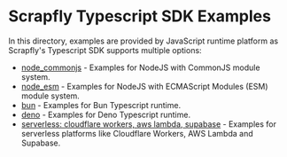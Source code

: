 # Scrapfly Typescript SDK Examples

In this directory, examples are provided by JavaScript runtime platform as Scrapfly's Typescript SDK supports multiple options:

- [node_commonjs](./node_commonjs) - Examples for NodeJS with CommonJS module system.
- [node_esm](./node_esm) - Examples for NodeJS with ECMAScript Modules (ESM) module system.
- [bun](./bun) - Examples for Bun Typescript runtime.
- [deno](./deno) - Examples for Deno Typescript runtime.
- [serverless: cloudflare workers, aws lambda, supabase](./cloudflareworker_awslambda_supabase) - Examples for serverless platforms like Cloudflare Workers, AWS Lambda and Supabase.